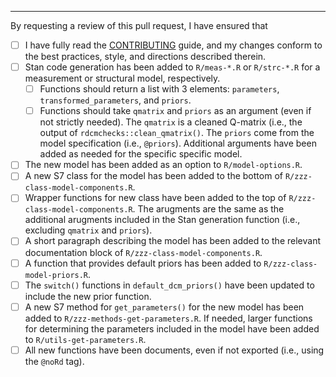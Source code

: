 <!--
Please keep the below portion in your PR. Your issue will not be reviewed until all boxes are checked (i.e., replace `[ ]` by `[x]`). In certain (rare) cases, you may be exempted if you give a brief explanation. Thanks!
-->

---

By requesting a review of this pull request, I have ensured that

- [ ] I have fully read the [CONTRIBUTING](https://github.com/r-dcm/dcmstan/blob/main/.github/CONTRIBUTING.md) guide, and my changes conform to the best practices, style, and directions described therein.
- [ ] Stan code generation has been added to `R/meas-*.R` or `R/strc-*.R` for a measurement or structural model, respectively.
  - [ ] Functions should return a list with 3 elements: `parameters`, `transformed_parameters`, and `priors`.
  - [ ] Functions should take `qmatrix` and `priors` as an argument (even if not strictly needed).
    The `qmatrix` is a cleaned Q-matrix (i.e., the output of `rdcmchecks::clean_qmatrix()`.
    The `priors` come from the model specification (i.e., `@priors`).
    Additional arguments have been added as needed for the specific specific model.
- [ ] The new model has been added as an option to `R/model-options.R`.
- [ ] A new S7 class for the model has been added to the bottom of `R/zzz-class-model-components.R`.
- [ ] Wrapper functions for new class have been added to the top of `R/zzz-class-model-components.R`.
    The arugments are the same as the additional arugments included in the Stan generation function (i.e., excluding `qmatrix` and `priors`).
- [ ] A short paragraph describing the model has been added to the relevant documentation block of `R/zzz-class-model-components.R`.
- [ ] A function that provides default priors has been added to `R/zzz-class-model-priors.R`.
- [ ] The `switch()` functions in `default_dcm_priors()` have been updated to include the new prior function.
- [ ] A new S7 method for `get_parameters()` for the new model has been added to `R/zzz-methods-get-parameters.R`.
    If needed, larger functions for determining the parameters included in the model have been added to `R/utils-get-parameters.R`.
- [ ] All new functions have been documents, even if not exported (i.e., using the `@noRd` tag).
